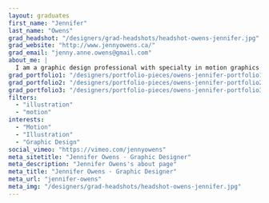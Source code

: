 ```yaml
---
layout: graduates
first_name: "Jennifer"
last_name: "Owens"
grad_headshot: "/designers/grad-headshots/headshot-owens-jennifer.jpg"
grad_website: "http://www.jennyowens.ca/"
grad_email: "jenny.anne.owens@gmail.com"
about_me: |
  I am a graphic design professional with specialty in motion graphics and illustration. My background is in video production. I have experience working in both the public and private sector.
grad_portfolio1: "/designers/portfolio-pieces/owens-jennifer-portfolio1.jpg"
grad_portfolio2: "/designers/portfolio-pieces/owens-jennifer-portfolio2.jpg"
grad_portfolio3: "/designers/portfolio-pieces/owens-jennifer-portfolio3.jpg"
filters:
  - "illustration"
  - "motion"
interests:
  - "Motion"
  - "Illustration"
  - "Graphic Design"
social_vimeo: "https://vimeo.com/jennyowens"
meta_sitetitle: "Jennifer Owens · Graphic Designer"
meta_description: "Jennifer Owens's about page"
meta_title: "Jennifer Owens · Graphic Designer"
meta_url: "jennifer-owens"
meta_img: "/designers/grad-headshots/headshot-owens-jennifer.jpg"
---
```

